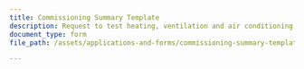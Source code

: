 ```yaml
---
title: Commissioning Summary Template
description: Request to test heating, ventilation and air conditioning (HVAC) equipment and systems.
document_type: form
file_path: /assets/applications-and-forms/commissioning-summary-template.pdf

---
```

